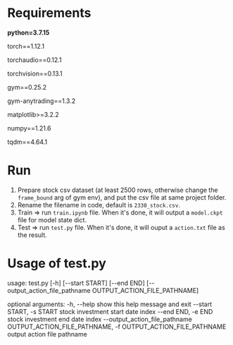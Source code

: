 # Requirements

**python=3.7.15**


torch==1.12.1

torchaudio==0.12.1

torchvision==0.13.1

gym==0.25.2

gym-anytrading==1.3.2

matplotlib>=3.2.2

numpy==1.21.6

tqdm==4.64.1

# Run

1. Prepare stock csv dataset (at least 2500 rows, otherwise change the `frame_bound` arg of gym env), and put the csv file at same project folder.
2. Rename the filename in code, default is `2330_stock.csv`.
3. Train => run `train.ipynb` file. When it's done, it will output a `model.ckpt` file for model state dict.
4. Test => run `test.py` file. When it's done, it will ouput a `action.txt` file as the result.

# Usage of test.py

usage: test.py [-h] [--start START] [--end END] [--output_action_file_pathname OUTPUT_ACTION_FILE_PATHNAME]

optional arguments:
  -h, --help
                        show this help message and exit
  --start START, -s START
                        stock investment start date index
  --end END, -e END
                        stock investment end date index
  --output_action_file_pathname OUTPUT_ACTION_FILE_PATHNAME, -f OUTPUT_ACTION_FILE_PATHNAME
                        output action file pathname
